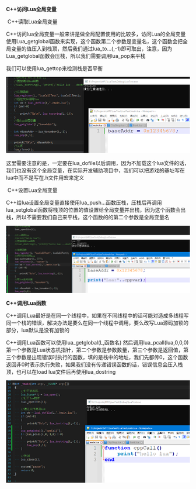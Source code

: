 **C++访问Lua全局变量**

​    C++读取Lua全局变量

C++访问lua全局变量一般来讲是做全局配置使用的比较多，访问Lua的全局变量使用Lua_getglobal函数来实现，这个函数第二个参数是变量名，这个函数会把全局变量的值压入到栈顶，然后我们通过lua_to...(,-1)即可取出，注意，因为Lua_getglobal函数会压栈，所以我们需要调用lua_pop来平栈

我们可以使用lua_gettop来检测栈是否平衡

![image-20240111223530204](notesimg/image-20240111223530204.png)

这里需要注意的是，一定要在lua_dofile以后调用，因为不加载这个lua文件的话，我们也没有这个全局变量，在实际开发辅助项目中，我们可以把游戏的基址写在lua中而不是写在.h文件用宏来定义

​    C++设置Lua全局变量

C++给lua设置全局变量直接使用lua_push...函数压栈，压栈后再调用lua_setglobal函数将栈顶的位置的值设置给全局变量并出栈，因为这个函数会出栈，所以不需要我们自己来平栈，这个函数的的第二个参数是全局变量名

![image-20240111223540128](notesimg/image-20240111223540128.png)

**C++调用Lua函数**

C++调用Lua最好是在同一个线程中，如果在不同线程中的话可能对造成多线程写同一个栈的错误，解决办法是要么在同一个线程中调用，要么改写Lua源码加锁的部分，lua默认是没有加锁的

C++调用Lua函数可以使用lua_getglobal(L,函数名) 然后调用lua_pcall(lua,0,0,0)第一个参数是Lua状态机指针，第二个参数是参数数量，第三个参数是返回值，第三个参数是出现错误时执行的函数，填的是栈中的地址，我们先都传0，这个函数返回非0时表示执行失败，如果我们没有传递错误函数的话，错误信息会压入栈顶，也可以在load lua文件后再使用lua_dostring

![image-20240111223819077](notesimg/image-20240111223819077.png)